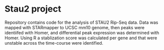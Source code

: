 # Stau2 project
Repository contains code for the analysis of STAU2 Rip-Seq data. Data was mapped with STARmapper to UCSC mm10 genome, 
then peaks were identiifed with Homer, and differential peak expression was determined with Homer. Using R a stablization score 
was calculated per gene and that were unstable across the time-course were identified.
